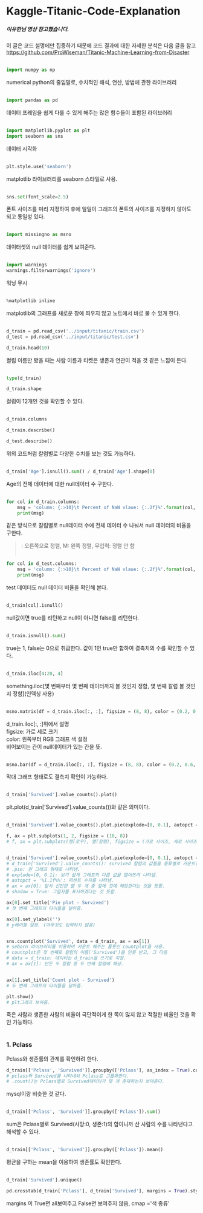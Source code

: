 # Kaggle-Titanic-Code-Explanation<br/>
##### 이유한님 영상 참고했습니다.<br/>
이 글은 코드 설명에만 집중하기 때문에 코드 결과에 대한 자세한 분석은 다음 글을 참고<br/>
https://github.com/ProWiseman/Titanic-Machine-Learning-from-Disaster<br/><br/>

```python 
import numpy as np
```
numerical python의 줄임말로,  수치적인 해석, 연산, 방법에 관한 라이브러리<br/><br/>


```python
import pandas as pd
```
데이터 프레임을 쉽게 다룰 수 있게 해주는 많은 함수들이 포함된 라이브러리<br/><br/>


```python
import matplotlib.pyplot as plt
import seaborn as sns
```
데이터 시각화<br/><br/>


```python
plt.style.use('seaborn')
```
matplotlib 라이브러리를 seaborn 스타일로 사용.<br/><br/>


```python
sns.set(font_scale=2.5)
```
폰트 사이즈를 미리 지정하여 후에 일일이 그래프의 폰트의 사이즈를 지정하지 않아도 되고 통일성 있다.<br/><br/>


```python
import missingno as msno
```
데이터셋의 null 데이터를 쉽게 보여준다.<br/><br/>


```python
import warnings
warnings.filterwarnings('ignore')
```
워닝 무시<br/><br/>


```python
%matplotlib inline
```
matplotlib의 그래프를 새로운 창에 띄우지 않고 노트에서 바로 불 수 있게 한다.<br/><br/>

```python
d_train = pd.read_csv('../input/titanic/train.csv')
d_test = pd.read_csv('../input/titanic/test.csv')
```
```python
d_train.head(10)
```
컬럼 이름만 봤을 때는 사람 이름과 티켓은 생존과 연관이 적을 것 같은 느낌이 든다.<br/><br/>

```python
type(d_train)
```
```python
d_train.shape
```
컬럼이 12개인 것을 확인할 수 있다.<br/><br/>

```python
d_train.columns
```

```python
d_train.describe()
```
```python
d_test.describe()
```
위의 코드처럼 칼럼별로 다양한 수치를 보는 것도 가능하다.<br/><br/>

```python
d_train['Age'].isnull().sum() / d_train['Age'].shape[0]
```
Age의 전체 데이터에 대한 null데이터 수 구한다.<br/><br/>

```python
for col in d_train.columns:
    msg = 'column: {:>10}\t Percent of NaN vlaue: {:.2f}%'.format(col, 100 * (d_train[col].isnull().sum() / d_train[col].shape[0]))
    print(msg)
```
같은 방식으로 칼럼별로 null데이터 수에 전체 데이터 수 나눠서 null 데이터의 비율을 구한다.<br/>
>: 오른쪽으로 정렬, M: 왼쪽 정렬, 무입력: 정렬 안 함<br/><br/>

```python
for col in d_test.columns:
    msg = 'column: {:>10}\t Percent of NaN vlaue: {:.2f}%'.format(col, 100 * (d_test[col].isnull().sum() / d_test[col].shape[0]))
    print(msg)
```
test 데이터도 null 데이터 비율을 확인해 본다.<br/><br/>

```python
d_train[col].isnull() 
```
null값이면 true를 리턴하고 null이 아니면 false를 리턴한다.<br/><br/>

```python
d_train.isnull().sum()
```
true는 1, false는 0으로 취급한다. 값이 1인 true만 합하여 결측치의 수를 확인할 수 있다.<br/><br/>

```python
d_train.iloc[4:20, 4]
```
something.iloc[몇 번째부터 몇 번째 데이터까지 볼 것인지 정함, 몇 번째 칼럼 볼 것인지 정함](인덱싱 사용)<br/><br/>

```python
msno.matrix(df = d_train.iloc[:, :], figsize = (8, 8), color = (0.2, 0.6, 0.5))
```
d_train.iloc[:, :]위에서 설명<br/>
figsize: 가로 세로 크기<br/>
color: 왼쪽부터 RGB 그래프 색 설정<br/>
비어보이는 칸이 null데이터가 있는 칸을 뜻.<br/><br/>

```python
msno.bar(df = d_train.iloc[:, :], figsize = (8, 8), color = (0.2, 0.6, 0.5))
```
막대 그래프 형태로도 결측치 확인이 가능하다.<br/><br/>

```python
d_train['Survived'].value_counts().plot()
```
plt.plot(d_train['Survived'].value_counts())와 같은 의미이다.<br/><br/>

```python
d_train['Survived'].value_counts().plot.pie(explode=[0, 0.1], autopct = '%1.1f%%', shadow = True, figsize = (6, 6))
```

```python
f, ax = plt.subplots(1, 2, figsize = (18, 8))
# f, ax = plt.subplots(행(로우), 열(칼럼), figsize = (가로 사이즈, 세로 사이즈))


d_train['Survived'].value_counts().plot.pie(explode=[0, 0.1], autopct = '%1.1f%%', ax = ax[0], shadow = True)
# d_train['Survived'].value_counts(): survived 칼럼의 값들을 종류별로 카운트함. Series타. Series는 plot을 갖고 있음.
# .pie: 원 그래프 형태로 나타냄.
# explode=[0, 0.1]: 보기 쉽게 그래프의 다른 값을 떨어뜨려 나타냄.
# autopct = '%1.1f%%': 퍼센트 수치를 나타냄.
# ax = ax[0]: 앞서 선언한 열 두 개 중 앞에 것에 해당한다는 것을 뜻함.
# shadow = True: 그림자를 표시하겠다는 것 뜻함.

ax[0].set_title('Pie plot - Survived')
# 첫 번째 그래프의 타이틀을 달아줌.

ax[0].set_ylabel('')
# y레이블 설정. (아무것도 입력하지 않음)


sns.countplot('Survived', data = d_train, ax = ax[1])
# seborn 라이브러리를 이용하여 카운트 해주는 플롯인 countplot을 사용. 
# countplot은 첫 번째로 칼럼의 이름('Survived')을 인풋 받고, 그 다음
# data = d_train: 데이터는 d_train을 쓰기로 지정.
# ax = ax[1]: 만든 두 칼럼 중 두 번째 칼럼에 해당.


ax[1].set_title('Count plot - Survived')
# 두 번째 그래프의 타이틀을 달아줌.

plt.show()
# plt그래프 보여줌.
```
죽은 사람과 생존한 사람의 비율이 극단적이게 한 쪽이 많지 않고 적절한 비율인 것을 확인 가능하다.<br/><br/>
### 1. Pclass<br/>
Pclass와 생존률의 관계를 확인하려 한다.
```python
d_train[['Pclass', 'Survived']].groupby(['Pclass'], as_index = True).count()
# pclass와 Survived를 나타내되 Pclass로 그룹화한다.
# .count()는 Pclass별로 Survived데이터가 몇 개 존재하는지 보여준다.
```
mysql이랑 비슷한 것 같다.<br/><br/>

```python
d_train[['Pclass', 'Survived']].groupby(['Pclass']).sum()
```
sum은 Pclass별로 Survived(사망:0, 생존:1)의 합이니까 산 사람의 수를 나타낸다고 해석할 수 있다.<br/><br/>

```python
d_train[['Pclass', 'Survived']].groupby(['Pclass']).mean()
```
평균을 구하는 mean을 이용하여 생존률도 확인한다.<br/><br/>

```python
d_train['Survived'].unique()
```

```python
pd.crosstab(d_train['Pclass'], d_train['Survived'], margins = True).style.background_gradient(cmap='Purples')
```
margins 이 True면 all보여주고 False면 보여주지 않음, cmap ='색 종류'<br/><br/>

```python

```
```python

```
